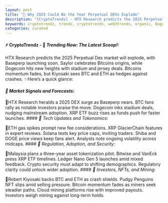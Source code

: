 ```yaml
---
layout: post
title: "🌇 Why 2025 Could Be the Year Perpetual DEXs Explode"
description: "[CryptoTrendz] - HTX Research predicts the 2025 Perpetual Dex market will explode, with Baseperp launching soon. Saylor celebrates Bitcoins origins, while Dogecoin hits new heights with stadium and jersey deals. Bitcoins momentum fades, but Kiyosaki sees BTC and ETH as hedges against crashes."
keywords: cryptotrendz, trendz, cryptotrends, web3trends, organic, Dogecoin, bank, XRP, BTC, Analysis, Mining, Crypto, SOL, Investors, CTO, DOGE, Bitcoin, Ethereum
categories: curated
---
```


#### ⚡ CryptoTrendz - 📌 *Trending Now: The Latest Scoop!:*

HTX Research predicts the 2025 Perpetual Dex market will explode, with Baseperp launching soon. Saylor celebrates Bitcoins origins, while Dogecoin hits new heights with stadium and jersey deals. Bitcoins momentum fades, but Kiyosaki sees BTC and ETH as hedges against crashes. ✨Here’s a quick glance:


#### *🔖 Market Signals and Forecasts:*  

🔹HTX Research heralds a 2025 DEX surge as Baseperp nears. BTC fans rally as notable investors praise the move. Dogecoin inks stadium deals, nudging mainstream adoption. XRP ETF buzz rises as funds push for faster launches. #### *🔖 Tech Updates and Tokenomics:*  

🔹ETH gas spikes prompt new fee considerations. XRP GlacierChain features in expert reviews. Solana tests key price caps, inviting traders. Shiba and DOGE price views keep fans alert. Analysts note ongoing volatility across midcaps. #### *🔖 Regulation, Adoption, and Security:*  

🔹Malaysia plans a three-year asset tokenization pilot. Bitwise and VanEck press XRP ETF timelines. Ledger Nano Gen 5 launches amid mixed feedback. Crypto security must adapt to shifting demographics. Regulatory clarity could unlock wider adoption. #### *🔖 Investors, NFTs, and Mining:*  

🔹Robert Kiyosaki backs BTC and ETH as crash shields. Pudgy Penguins NFT slips amid selling pressure. Bitcoin momentum fades as miners seek steadier paths. Cloud mining platforms rise with improved payouts. Investors weigh mining against long-term holds.